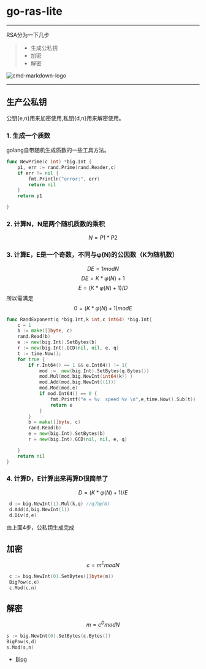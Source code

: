 
# go-ras-lite
------

RSA分为一下几步

> * 生成公私钥
> * 加密
> * 解密

![cmd-markdown-logo](https://www.zybuluo.com/static/img/logo.png)

------

## 生产公私钥
公钥{e,n}用来加密使用,私钥{d,n}用来解密使用。

### 1. 生成一个质数
golang自带随机生成质数的一些工具方法。
```go
func NewPrime(c int) *big.Int {
	p1, err := rand.Prime(rand.Reader,c)
	if err != nil {
		fmt.Println("error:", err)
		return nil
	}
	return p1

}
```

### 2. 计算N，N是两个随机质数的乘积

$$N=P1*P2$$

### 3. 计算E，E是一个奇数，不同与φ(N)的公因数（K为随机数）
$$DE=1 mod N$$$$DE=K*φ(N)+1$$$$E=(K*φ(N)+1)/D$$所以需满足$$0=(K*φ(N)+1) mod E$$

```go
func RandExponent(q *big.Int,k int,c int64) *big.Int{
	c = 1
	b := make([]byte, c)
	rand.Read(b)
	e := new(big.Int).SetBytes(b)
	r := new(big.Int).GCD(nil, nil, e, q)
	t := time.Now();
	for true {
		if r.Int64() == 1 && e.Int64() != 1{
			mod :=  new(big.Int).SetBytes(q.Bytes())
			mod.Mul(mod,big.NewInt(int64(k)) )
			mod.Add(mod,big.NewInt((1)))
			mod.Mod(mod,e)
			if mod.Int64() == 0 {
				fmt.Printf("e = %v  speed %v \n",e,time.Now().Sub(t))
				return e
			}
		}
		b = make([]byte, c)
		rand.Read(b)
		e = new(big.Int).SetBytes(b)
		r = new(big.Int).GCD(nil, nil, e, q)

	}
    return nil
}
```

### 4. 计算D，E计算出来再算D很简单了
$$D=(K*φ(N)+1)/E$$
```go
 d := big.NewInt(1).Mul(k,q) //q为φ(N)
 d.Add(d,big.NewInt(1))
 d.Div(d,e)
```
由上面4步，公私钥生成完成
## 加密
$$c=m^E mod N$$
```go
 c := big.NewInt(0).SetBytes([]byte(m))
 BigPow(c,e)
 c.Mod(c,n)
```
## 解密
 $$m=c^D mod N$$
```go
s := big.NewInt(0).SetBytes(c.Bytes())
BigPow(s,d)
s.Mod(s,n)
```

* [Blog](https://blog.csdn.net/wangjavafans/article/details/79962832)